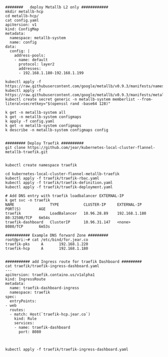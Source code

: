     ########   deploy Metallb L2 only ############
    mkdir metallb-hcp
    cd metallb-hcp/
    cat config.yaml
    apiVersion: v1
    kind: ConfigMap
    metadata:
      namespace: metallb-system
      name: config
    data:
      config: |
        address-pools:
        - name: default
          protocol: layer2
          addresses:
          - 192.168.1.180-192.168.1.199

    kubectl apply -f https://raw.githubusercontent.com/google/metallb/v0.9.3/manifests/namespace.yaml
    kubectl apply -f https://raw.githubusercontent.com/google/metallb/v0.9.3/manifests/metallb.yaml
    kubectl create secret generic -n metallb-system memberlist --from-literal=secretkey="$(openssl rand -base64 128)"
    
    k get -n metallb-system all
    k get -n metallb-system configmaps
    k apply -f config.yaml
    k get -n metallb-system configmaps
    k describe -n metallb-system configmaps config
    

    ######### Deploy Traefik ##########
    git clone https://github.com/jear/kubernetes-local-cluster-flannel-metallb-traefik.git
    
    
    kubectl create namespace traefik
    
    cd kubernetes-local-cluster-flannel-metallb-traefik
    kubectl apply -f traefik/traefik-rbac.yaml
    kubectl apply -f traefik/traefik-definition.yaml
    kubectl apply -f traefik/traefik-deployment.yaml
    
    # Add DNS entry with traefik loadbalancer EXTERNAL-IP 
    k get svc -n traefik
    NAME                TYPE           CLUSTER-IP     EXTERNAL-IP     PORT(S)        AGE
    traefik             LoadBalancer   10.96.28.89    192.168.1.180   80:32500/TCP   6m54s
    traefik-dashboard   ClusterIP      10.96.31.147   <none>          8080/TCP       6m53s
    
    ########### Example DNS forward Zone #########
    root@pri:~# cat /etc/bind/for.jear.co
    traefik-pks     A       192.168.1.220
    traefik-hcp     A       192.168.1.180
    
           
    ########### add Ingress route for traefik Dashboard #########
    cat traefik/traefik-ingress-dashboard.yaml
    ---
    apiVersion: traefik.containo.us/v1alpha1
    kind: IngressRoute
    metadata:
      name: traefik-dashboard-ingress
      namespace: traefik
    spec:
      entryPoints:
    - web
      routes:
      - match: Host(`traefik-hcp.jear.co`)
        kind: Rule
        services:
        - name: traefik-dashboard
          port: 8080
    
    

    kubectl apply -f traefik/traefik-ingress-dashboard.yaml
